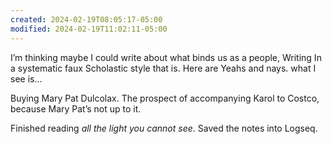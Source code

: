 ```yaml
---
created: 2024-02-19T08:05:17-05:00
modified: 2024-02-19T11:02:11-05:00
---
```


I’m thinking maybe I could write about what binds us as a people, Writing In a systematic faux Scholastic style that is. Here are Yeahs and nays. what I see is...

Buying Mary Pat Dulcolax. The prospect of accompanying Karol to Costco, because Mary Pat’s not up to it.

Finished reading *all the light you cannot see*. Saved the notes into Logseq.
